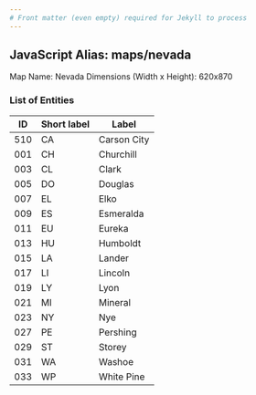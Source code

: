 ```yaml
---
# Front matter (even empty) required for Jekyll to process
---
```


## JavaScript Alias: maps/nevada

Map Name: Nevada
Dimensions (Width x Height): 620x870





### List of Entities

ID | Short label | Label
---|---|---|
510|CA|Carson City
001|CH|Churchill
003|CL|Clark
005|DO|Douglas
007|EL|Elko
009|ES|Esmeralda
011|EU|Eureka
013|HU|Humboldt
015|LA|Lander
017|LI|Lincoln
019|LY|Lyon
021|MI|Mineral
023|NY|Nye
027|PE|Pershing
029|ST|Storey
031|WA|Washoe
033|WP|White Pine

